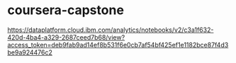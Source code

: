 # coursera-capstone
https://dataplatform.cloud.ibm.com/analytics/notebooks/v2/c3a1f632-420d-4ba4-a329-2687ceed7b68/view?access_token=deb9fab9ad14ef8b531f6e0cb7af54bf425ef1e1182bce87f4d3be9a924476c2
